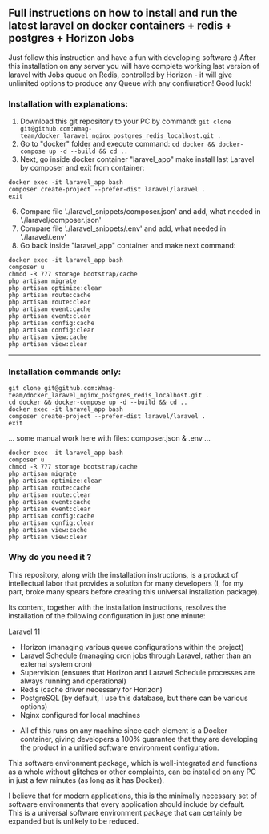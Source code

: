 ## Full instructions on how to install and run the latest laravel on docker containers + redis + postgres + Horizon Jobs

Just follow this instruction and have a fun with developing software :)
After this installation on any server you will have complete working last version of laravel with Jobs queue on Redis, controlled by Horizon - it will give unlimited options to produce any Queue with any confiuration! Good luck!

### Installation with explanations:

1. Download this git repository to your PC by command:
`git clone git@github.com:Wmag-team/docker_laravel_nginx_postgres_redis_localhost.git .`
2. Go to "docker" folder and execute command: 
`cd docker && docker-compose up -d --build && cd ..`
3. Next, go inside docker container "laravel_app" make install last Laravel by composer and exit from container: 
```
docker exec -it laravel_app bash
composer create-project --prefer-dist laravel/laravel .
exit
```
6. Compare file './laravel_snippets/composer.json' and add, what needed in './laravel/composer.json' 
7. Compare file './laravel_snippets/.env' and add, what needed in './laravel/.env'
8. Go back inside "laravel_app" container and make next command:
```
docker exec -it laravel_app bash
composer u
chmod -R 777 storage bootstrap/cache
php artisan migrate
php artisan optimize:clear
php artisan route:cache
php artisan route:clear
php artisan event:cache
php artisan event:clear
php artisan config:cache
php artisan config:clear
php artisan view:cache
php artisan view:clear

```



----------------------

### Installation commands only:

```
git clone git@github.com:Wmag-team/docker_laravel_nginx_postgres_redis_localhost.git .
cd docker && docker-compose up -d --build && cd ..
docker exec -it laravel_app bash
composer create-project --prefer-dist laravel/laravel .
exit
```

... some manual work here with files: composer.json & .env ...

```
docker exec -it laravel_app bash
composer u
chmod -R 777 storage bootstrap/cache
php artisan migrate
php artisan optimize:clear
php artisan route:cache
php artisan route:clear
php artisan event:cache
php artisan event:clear
php artisan config:cache
php artisan config:clear
php artisan view:cache
php artisan view:clear
```

### Why do you need it ?

This repository, along with the installation instructions, is a product of intellectual labor that provides a solution for many developers (I, for my part, broke many spears before creating this universal installation package).

Its content, together with the installation instructions, resolves the installation of the following configuration in just one minute:

Laravel 11
+ Horizon (managing various queue configurations within the project)
+ Laravel Schedule (managing cron jobs through Laravel, rather than an external system cron)
+ Supervision (ensures that Horizon and Laravel Schedule processes are always running and operational)
+ Redis (cache driver necessary for Horizon)
+ PostgreSQL (by default, I use this database, but there can be various options)
+ Nginx configured for local machines
- All of this runs on any machine since each element is a Docker container, giving developers a 100% guarantee that they are developing the product in a unified software environment configuration.

This software environment package, which is well-integrated and functions as a whole without glitches or other complaints, can be installed on any PC in just a few minutes (as long as it has Docker).

I believe that for modern applications, this is the minimally necessary set of software environments that every application should include by default. This is a universal software environment package that can certainly be expanded but is unlikely to be reduced.
